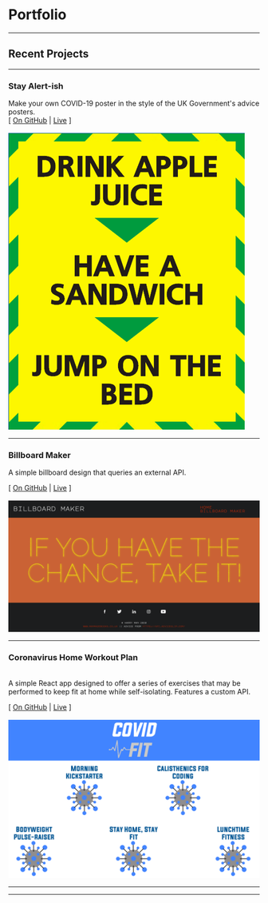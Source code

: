 # Portfolio

---

## Recent Projects

---

### Stay Alert-ish

Make your own COVID-19 poster in the style of the UK Government's advice posters.
<br>[
[On GitHub](/coronaposter/) | [Live](https://harrymandeveloper.github.io/coronaposter/) ]<br><br>
<img src="./images/coronacover.png"/>

---

###  Billboard Maker  <br>

A simple billboard design that queries an external API. <br>


[ [On GitHub](/billboardmaker/) | [Live](https://harrymandeveloper.github.io/billboardmaker/) ]<br><br>
<img src="./images/billboardcover.png"/>

---
###  Coronavirus Home Workout Plan 



<br> A simple React app designed to offer a series of exercises that may be performed to keep fit at home while self-isolating. Features a custom API.<br>

[ [On GitHub](https://github.com/harrymandeveloper/workoutplan-backend) | [Live](http://bit.ly/covidfitCVlink) ]<br><br>
<img src="./images/workoutplancover.png"/> <br>



---



---

